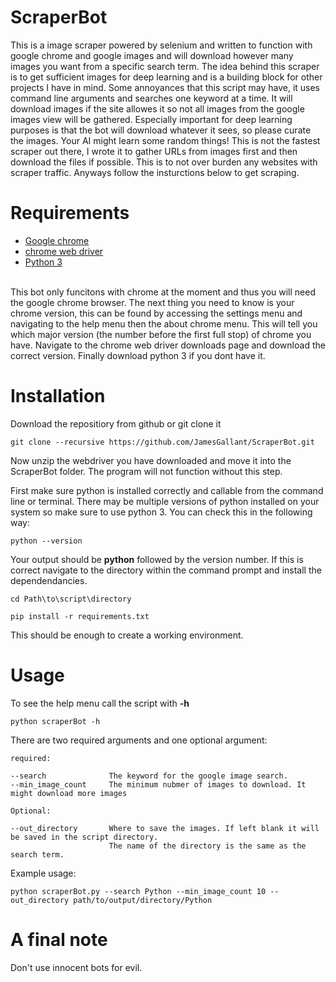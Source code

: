 # ScraperBot
This is a image scraper powered by selenium and written to function with google chrome and google images and will download however many images you want from a specific search term. The idea behind this scraper is to get sufficient images for deep learning and is a building block for other projects I have in mind. Some annoyances that this script may have, it uses command line arguments and searches one keyword at a time. It will download images if the site allowes it so not all images from the google images view will be gathered. Especially important for deep learning purposes is that the bot will download whatever it sees, so please curate the images. Your AI might learn some random things! This is not the fastest scraper out there, I wrote it to gather URLs from images first and then download the files if possible. This is to not over burden any websites with scraper traffic. Anyways follow the insturctions below to get scraping.
<br>
# Requirements
- [Google chrome](https://www.google.com/intl/en/chrome/)
- [chrome web driver](https://chromedriver.chromium.org/downloads)
- [Python 3](https://www.python.org/downloads/)

<br>
This bot only funcitons with chrome at the moment and thus you will need the google chrome browser. The next thing you need to know is your chrome version, this can be found by accessing the settings menu and navigating to the help menu then the about chrome menu. This will tell you which major version (the number before the first full stop) of chrome you have. Navigate to the chrome web driver downloads page and download the correct version. Finally download python 3 if you dont have it. 

# Installation
Download the repositiory from github or git clone it
```
git clone --recursive https://github.com/JamesGallant/ScraperBot.git
```
Now unzip the webdriver you have downloaded and move it into the ScraperBot folder. The program will not function without this step.

First make sure python is installed correctly and callable from the command line or terminal. There may be multiple versions of python installed on your system so make sure to use python 3. You can check this in the following way:
```
python --version
```
Your output should be **python** followed by the version number. If this is correct navigate to the directory within the command prompt and install the dependendancies. 
```
cd Path\to\script\directory

pip install -r requirements.txt
```
This should be enough to create a working environment.

# Usage
To see the help menu call the script with **-h**
```
python scraperBot -h
```
There are two required arguments and one optional argument:
```
required:

--search              The keyword for the google image search. 
--min_image_count     The minimum nubmer of images to download. It might download more images

Optional:

--out_directory       Where to save the images. If left blank it will be saved in the script directory. 
                      The name of the directory is the same as the search term.
```
Example usage:
```
python scraperBot.py --search Python --min_image_count 10 --out_directory path/to/output/directory/Python
```

# A final note
Don't use innocent bots for evil. 
